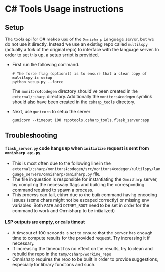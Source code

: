 # C# Tools Usage instructions

## Setup
The tools api for C# makes use of the `Omnisharp` Language server, but we do not use it directly. Instead we use an existing repo called `multilspy` (actually a fork of the original repo) to interface with the language server. In order to set this up, a setup script is provided.

- First run the following command.

      # The force flag (optional) is to ensure that a clean copy of multilspy is setup
      python setup.py --force

   The `monitors4codegen` directory should've been created in the `external/csharp` directory. Additionally the `moniters4codegen` symlink should also have been created in the `csharp_tools` directory.

- Next, use `gunicorn` to setup the server

      gunicorn --timeout 100 repotools.csharp_tools.flask_server:app


## Troubleshooting

#### `flask_server.py` code hangs up when `initialize` request is sent from `omnisharp_api.py`

- This is most often due to the following line in the `external/csharp/monitors4codegen/src/monitors4codegen/multilspy/language_servers/omnisharp/omnisharp.py` file.
- The file in question is responsible for instantiating the `Omnisharp` server, by compiling the necessary flags and building the corresponding command required to spawn a process.
- This process can fail, either due to the built command having encoding issues (some chars might not be escaped correctly) or missing env variables (Both `PATH` and `DOTNET_ROOT` need to be set in order for the command to work and Omnisharp to be initialized)

#### LSP outputs are empty, or calls timout

- A timeout of 100 seconds is set to ensure that the server has enough time to compute results for the provided request. Try increasing it if necessary.
- If increasing the timeout has no effect on the results, try to clean and rebuild the repo in the `temp/csharp/working_repo`
- Omnisharp requires the repo to be built in order to provide suggestions, especially for library functions and such.
